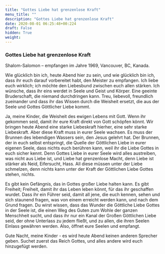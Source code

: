```yaml
---
title: "Gottes Liebe hat grenzenlose Kraft"
menu_title: ""
description: "Gottes Liebe hat grenzenlose Kraft"
date: 2020-08-01 06:25:48+00:224
draft: False
hidden: True
weight:
---
```

### Gottes Liebe hat grenzenlose Kraft

Shalom-Salomon – empfangen im Jahre 1969, Vancouver, BC, Kanada.

Wie glücklich bin ich, heute Abend hier zu sein, und wie glücklich bin ich, dass ihr euch darauf vorbereitet habt, den Meister zu empfangen. Ich liebe euch wirklich; ich möchte den Liebesbund zwischen euch allen stärken. Ich wünsche, dass ihr eins werdet in Seele und Geist und Körper. Eine geeinte Bruderschaft, die niemand durchdringen kann. Treu, liebevoll, freundlich zueinander und dass ihr das Wissen durch die Weisheit ersetzt, die aus der Seele und Gottes Göttlicher Liebe kommt.  

Ja, meine Kinder, die Weisheit des ewigen Lebens mit Gott. Wenn ihr gekommen seid, damit ihr eure Kraft direkt von Gott schöpfen könnt. Wir bringen heute Abend eine starke Liebeskraft hierher, eine sehr starke Liebeskraft. Aber diese Kraft muss in eurer Seele wachsen. Es muss der Brunnen des lebendigen Wassers sein, den Jesus gelehrt hat. Der Brunnen, der in euch selbst entspringt, die Quelle der Göttlichen Liebe in eurer eigenen Seele, dass nichts euch berühren kann, weil ihr die Liebe Gottes in euch sicher kennt. Denn Gottes Liebe in eurer Seele wird alles austreiben, was nicht aus Liebe ist, und Liebe hat grenzenlose Macht, denn Liebe ist stärker als Neid, Eifersucht, Hass. All diese müssen unter der Liebe schmelzen, denn nichts kann unter der Kraft der Göttlichen Liebe Gottes stehen, nichts.  

Es gibt kein Gefängnis, das in Gottes großer Liebe halten kann. Es gibt Freiheit; Freiheit, damit ihr das Leben leben könnt, für das ihr geschaffen wurdet. Dass ihr ein Führer seid, damit all jene, die euch kennen, sehen und sich staunend fragen, was von einem erreicht werden kann, und nach dem Grund fragen. Du wirst wissen, dass das Wunder die Göttliche Liebe Gottes in der Seele ist, die einen Weg des Guten zum Wohle der ganzen Menschheit sucht, und dass ihr nur ein Kanal der Großen Göttlichen Liebe seid, der ohne Unterlass zu jedem fließt, und zu allen, die ihren Seelen Einlass gewähren werden. Also, öffnet eure Seelen und empfangt.  

Gute Nacht, meine Kinder - es wird heute Abend keinen anderen Sprecher geben. Suchet zuerst das Reich Gottes, und alles andere wird euch hinzugefügt werden.    
